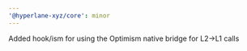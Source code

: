 ```yaml
---
'@hyperlane-xyz/core': minor
---
```


Added hook/ism for using the Optimism native bridge for L2->L1 calls
